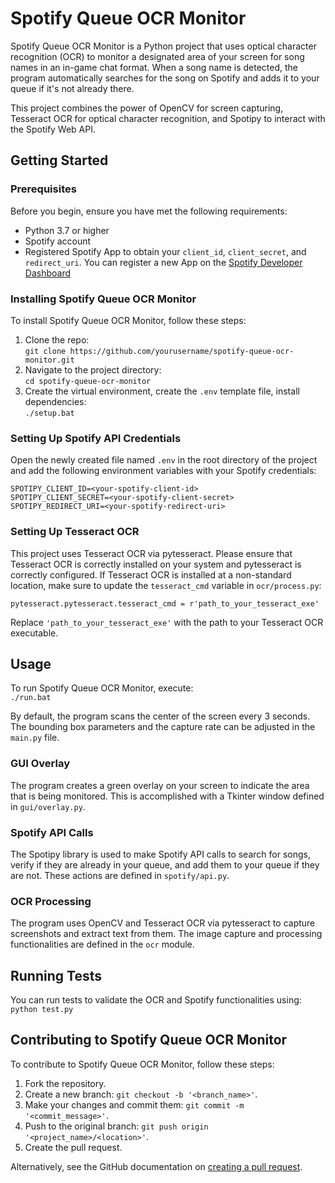 # Spotify Queue OCR Monitor

Spotify Queue OCR Monitor is a Python project that uses optical
character recognition (OCR) to monitor a designated area of your screen
for song names in an in-game chat format. When a song name is detected,
the program automatically searches for the song on Spotify and adds it
to your queue if it\'s not already there.

This project combines the power of OpenCV for screen capturing,
Tesseract OCR for optical character recognition, and Spotipy to interact
with the Spotify Web API.

## Getting Started

### Prerequisites

Before you begin, ensure you have met the following requirements:

-   Python 3.7 or higher
-   Spotify account
-   Registered Spotify App to obtain your `client_id`, `client_secret`,
    and `redirect_uri`. You can register a new App on the [Spotify
    Developer Dashboard](https://developer.spotify.com/dashboard/)

### Installing Spotify Queue OCR Monitor

To install Spotify Queue OCR Monitor, follow these steps:

1.  Clone the repo:\
    `git clone https://github.com/yourusername/spotify-queue-ocr-monitor.git`
2.  Navigate to the project directory:\
    `cd spotify-queue-ocr-monitor`
3.  Create the virtual environment, create the `.env` template file, install dependencies:\
    `./setup.bat`

### Setting Up Spotify API Credentials

Open the newly created file named `.env` in the root directory of the project and
add the following environment variables with your Spotify credentials:


    SPOTIPY_CLIENT_ID=<your-spotify-client-id>
    SPOTIPY_CLIENT_SECRET=<your-spotify-client-secret>
    SPOTIPY_REDIRECT_URI=<your-spotify-redirect-uri>

### Setting Up Tesseract OCR

This project uses Tesseract OCR via pytesseract. Please ensure that
Tesseract OCR is correctly installed on your system and pytesseract is
correctly configured. If Tesseract OCR is installed at a non-standard
location, make sure to update the `tesseract_cmd` variable in
`ocr/process.py`:


    pytesseract.pytesseract.tesseract_cmd = r'path_to_your_tesseract_exe'

Replace `'path_to_your_tesseract_exe'` with the path to your Tesseract
OCR executable.

## Usage

To run Spotify Queue OCR Monitor, execute:\
`./run.bat`

By default, the program scans the center of the screen every 3 seconds.
The bounding box parameters and the capture rate can be adjusted in the
`main.py` file.

### GUI Overlay

The program creates a green overlay on your screen to indicate the area
that is being monitored. This is accomplished with a Tkinter window
defined in `gui/overlay.py`.

### Spotify API Calls

The Spotipy library is used to make Spotify API calls to search for
songs, verify if they are already in your queue, and add them to your
queue if they are not. These actions are defined in `spotify/api.py`.

### OCR Processing

The program uses OpenCV and Tesseract OCR via pytesseract to capture
screenshots and extract text from them. The image capture and processing
functionalities are defined in the `ocr` module.

## Running Tests

You can run tests to validate the OCR and Spotify functionalities
using:\
`python test.py`

## Contributing to Spotify Queue OCR Monitor

To contribute to Spotify Queue OCR Monitor, follow these steps:

1.  Fork the repository.
2.  Create a new branch: `git checkout -b '<branch_name>'`.
3.  Make your changes and commit them:
    `git commit -m '<commit_message>'`.
4.  Push to the original branch:
    `git push origin '<project_name>/<location>'`.
5.  Create the pull request.

Alternatively, see the GitHub documentation on [creating a pull
request](https://docs.github.com/en/github/collaborating-with-issues-and-pull-requests/creating-a-pull-request).
